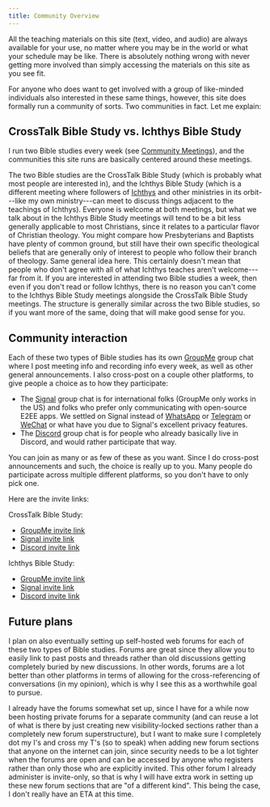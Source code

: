 ```yaml
---
title: Community Overview
---
```


All the teaching materials on this site (text, video, and audio) are always available for your use, no matter where you may be in the world or what your schedule may be like. There is absolutely nothing wrong with never getting more involved than simply accessing the materials on this site as you see fit.

For anyone who does want to get involved with a group of like-minded individuals also interested in these same things, however, this site does formally run a community of sorts. Two communities in fact. Let me explain:

## CrossTalk Bible Study vs. Ichthys Bible Study

I run two Bible studies every week (see [Community Meetings](/community-meetings)), and the communities this site runs are basically centered around these meetings.

The two Bible studies are the CrossTalk Bible Study (which is probably what most people are interested in), and the Ichthys Bible Study (which is a different meeting where followers of [Ichthys](https://ichthys.com/) and other ministries in its orbit---like my own ministry---can meet to discuss things adjacent to the teachings of Ichthys). Everyone is welcome at both meetings, but what we talk about in the Ichthys Bible Study meetings will tend to be a bit less generally applicable to most Christians, since it relates to a particular flavor of Christian theology. You might compare how Presbyterians and Baptists have plenty of common ground, but still have their own specific theological beliefs that are generally only of interest to people who follow their branch of theology. Same general idea here. This certainly doesn't mean that people who don't agree with all of what Ichthys teaches aren't welcome---far from it. If you are interested in attending two Bible studies a week, then even if you don't read or follow Ichthys, there is no reason you can't come to the Ichthys Bible Study meetings alongside the CrossTalk Bible Study meetings. The structure is generally similar across the two Bible studies, so if you want more of the same, doing that will make good sense for you.

## Community interaction

Each of these two types of Bible studies has its own [GroupMe](https://groupme.com/) group chat where I post meeting info and recording info every week, as well as other general announcements. I also cross-post on a couple<!-- several --> other platforms, to give people a choice as to how they participate:

- The [Signal](https://signal.org/) group chat is for international folks (GroupMe only works in the US) and folks who prefer only communicating with open-source E2EE apps. We settled on Signal instead of [WhatsApp](https://www.whatsapp.com/) or [Telegram](https://telegram.org/) or [WeChat](https://www.wechat.com/) or what have you due to Signal's excellent privacy features.
- The [Discord](https://discord.com/) group chat is for people who already basically live in Discord, and would rather participate that way.

You can join as many or as few of these as you want. Since I do cross-post announcements and such, the choice is really up to you. Many people do participate across multiple different platforms, so you don't have to only pick one. 

Here are the invite links:

CrossTalk Bible Study:

- [GroupMe invite link](https://groupme.com/join_group/108517145/A4Aid3Kj)
- [Signal invite link](https://signal.group/#CjQKILdsyB39hPYb7kDx242yhbZcFxJupTwmi_JsZQrrCHJiEhDkVCmnJxfWBtWAkI3MLgod)
- [Discord invite link](https://discord.gg/Su8TUdJxcD)

Ichthys Bible Study:

- [GroupMe invite link](https://groupme.com/join_group/108517107/murGbD4P)
- [Signal invite link](https://signal.group/#CjQKIFh6Hr0rqa-n8q0mXLcEOClWSxpQI1D_oJCUKhgs9C2wEhDP6uD2Hqynt3jfBCf2gzCb)
- [Discord invite link](https://discord.gg/MPTVRMc)

## Future plans

I plan on also eventually setting up self-hosted web forums for each of these two types of Bible studies. Forums are great since they allow you to easily link to past posts and threads rather than old discussions getting completely buried by new discussions. In other words, forums are a lot better than other platforms in terms of allowing for the cross-referencing of conversations (in my opinion), which is why I see this as a worthwhile goal to pursue.

I already have the forums somewhat set up, since I have for a while now been hosting private forums for a separate community (and can reuse a lot of what is there by just creating new visibility-locked sections rather than a completely new forum superstructure), but I want to make sure I completely dot my I's and cross my T's (so to speak) when adding new forum sections that anyone on the internet can join, since security needs to be a lot tighter when the forums are open and can be accessed by anyone who registers rather than only those who are explicitly invited. This other forum I already administer is invite-only, so that is why I will have extra work in setting up these new forum sections that are "of a different kind". This being the case, I don't really have an ETA at this time.

<!-- 

## Different community sections

The community is split into multiple different visibility-locked sections, based on user groups. Only people who belong to a given group can view the content within the corresponding section.

On WhatsApp, there is a separate WhatsApp group per community section. And on the forum, there are separate sub-forums per community section (although all share the same general structure). These two platforms are intended to fit together hand-in-glove; each WhatsApp group and sub-forum *together* compose each individual community section, so that, for example, there is both a WhatsApp group for Protestants and a sub-forum for Protestants, a WhatsApp group for followers of Ichthys and related ministries and a sub-forum for the same, and so on. This is because the sorts of interaction that happen on WhatsApp and the sub-forums complement each other -- with different overall goals and focuses.

### Why have split-out community sections rather than just having one big group?

Splitting things can be advantageous in fostering more productive discussion for a couple reasons. First off, shared sets of axioms and assumptions help make discussion proceed more smoothly. And perhaps more importantly, people will quite naturally tend to open up more with those who share their beliefs, leading to greater potential vis-à-vis the development of close relationships.

So it can be advantageous to have discussions only among groups of people who have lots in common, in other words. However, there is a flip-side to this. Having conversations among wider groups of people also brings more diversity of opinion (not always an unqualified good thing, but also not always an unqualified bad thing), and more importantly, makes it possible for conversations to benefit much larger numbers of Christians overall. What good is your excellent discussion if only five people can see it?

So there are honestly pros and cons both in having discussions among narrower groups of people and in having discussions among wider groups of people. Things are something of a spectrum. Sometimes perhaps you wish to discuss a more niche topic (something uncontroversial within your smaller group, but not among Christians generally, e.g.), and would rather keep the conversation focused on discussion rather than debating points you would otherwise wish to take for granted. But maybe sometimes you actually would rather share your position with a wider audience, getting feedback from people with points of view that perhaps you had never considered before.

Neither one of these desires is at all improper, so it is a decidedly good thing to be able to do either. And so that is exactly what our community sectioning allows, in that it offers both narrower and wider sections.

In general order of widest to narrowest:

### The Debate section

The debate section has the widest range of beliefs represented. With that being said, all people participating here:

- Self-identify as Christian (so we do not herein engage in apologetics with Atheists and Muslims, e.g., even though some believers are certainly called to such things)
- Are willing to have conversations about what the Bible says and means (even if tradition and centralized high church authority, for example, play more of a role in their epistemologies than they do for us *sola scriptura* Evangelicals)
- Are interested in developing their arguments and coming to better understand and refute opposing points of view

But that's about it in terms of enforced commonalities.

So, for example, you might find Catholic folks, Orthodox folks, Pentecostal folks, Church of Christ folks, Mormon folks, and others participating here, alongside mainline Protestants and Evangelicals and all other Christian points of view besides.

This section has some of the most heavy-handed moderation (in a relative sense), to keep things eminently civil. There is very little tolerance for being unnecessarily disrespectful, no matter how wrong you might find the other person.

#### Important note: the debate section is the only community section to exist solely as a sub-forum. There is no debate WhatsApp group

This section only exists on the forum platform in part because it is oftentimes most productive to encourage formality in debate and disagreement. It helps avoid misunderstandings, and also keeps the focus off of personalities and on the truth alone. As a rule of thumb, this mode of communication more readily maps onto the communication patterns of the forum than the more-casual WhatsApp groups.

But more importantly, the forum platform offers much more flexibility in terms of moderation, which may occasionally be more necessary in this community section due to its greater tendency towards heated, spirited discussion, which occasionally needs to be prodded back towards a more constructive and respectful tone.

#### Important note: despite being the most open in terms of beliefs, this is one of the smaller sections by number of overall participants

This is so for a couple reasons:

1) Always having one's beliefs under fire is not healthy for many (perhaps even most) normal lay Christians who are not gifted and called to apologetics. It can, in fact, have the unfortunate consequence of making one unsure of everything, which makes it very hard to make forward spiritual progress. So for this reason, we do not suggest that most people participate here without first demonstrating a reasonably high level of maturity and certainty in their own beliefs, and an accompanying keen interest in the sort of formal debate that governs interaction in this section. To word things slightly differently, the inevitable attacks against the truth that will go on in this section are just not a great idea for many normal Christians to take in; regardless of which party actually has the truth in any given debate, the true position will inevitably be under attack from one or more other parties holding contrary false positions. And the arguments such parties make may be made so strongly and (seemingly) persuasively that it can seriously throw unprepared individuals into great spiritual confusion.

2) Even among people who might be able to handle it spiritually, not everyone is able to participate in formal disagreements without falling into communication patterns that somewhat undercut productive interaction. If that's too wordy, the basic gist is that some people give offense too easily, even if not intentionally. It's tricky to not take things personally when someone rips apart your argument, but we do try to give grace where possible so that the focus always stays on the truth, not personalities. It is simply a fact of life that some people have a harder time than others engaging in sharp disagreement in a manner glorifying Christ, and that is all we shall say on the subject. It doesn't make some people better than others, it just makes some people a better fit for this community section than others. We must be a bit choosy so as to avoid having arguments get out of control.

Together, these things mean we gatekeep this section a bit more than the others, to jealously guard the productive and respectful atmosphere that we have built, while also making sure we don't unintentionally unsettle certain people by exposing them to fierce theological disagreements -- those people who might be more spiritually harmed than helped by reading and participating in such things.

### The Protestants section

As one might expect, Protestants tend to have more things in common with each other than with the other Christian belief systems you might encounter in the Debate section. In particular, Protestants tend to rely on the Bible alone to a relatively higher than degree than most other categories of Christians, making discussion that centers on scripture that much more focused.

This is the largest community section by number of overall participants. There tends to be somewhat of a divide in perspective between so-called "Mainline Protestants" (from centralized denominations like Lutherans, Methodists, Presbyterians, and so on), and non-denominational Evangelicals and their sort, but all parties do still share a nice wide swath of common ground that makes conversation productive in a wide-group sense.

### The Ichthys and Friends section

Narrower still, we have a community section for folks that are readers of [Ichthys](https://www.ichthys.com), or follow associated ministries with similar teachings:

- This ministry (BibleDocs)
- [Bible Academy](https://www.youtube.com/channel/UCkp-J7VPT7NcwmuiNfD2fkg)
- Etc.

We all tend to believe certain things that Protestantism writ large might find controversial. This means we can occasionally have a much easier time discussing things amongst only ourselves, rather than trying to have conversations in a more open context that might invite constant challenges and tangential arguments about things that we all tend to take for granted and have no interest in debating.

### The Teachers section

Finally, we have the narrowest section, composed of pastor-teachers in the Ichthys orbit. This is a very small group of people (just 4 people, at time of writing), and per 1 Timothy 2:12, all men. (That is, only men can fill the formal office of pastor-teacher in the Church, biblically speaking).

The "in the Ichthys orbit" bit is important; the people in this section are a proper subset of those in the Ichthys and Friends section. Put simply, those of us who have grown to spiritual maturity under Ichthys and related ministries and are now endeavoring to formally teach others have probably "drunk the Kool-Aid" more than others, with a much deeper formal understanding of all teachings (rather than just a smaller subset), and an accompanying thirst to have complicated discussions about some of the finer points therein. But we have little interest in getting into long, in-depth, technical discussions (the sort that tend to dominate when we Bible teachers talk to each other) about topics we'd all rather simply presuppose.

To put all that differently, this place is very niche; it is not for pastor-teachers generally, but only for pastor-teachers that fall within a specific range of beliefs -- primarily folks having a shared respect for the teachings of Ichthys and related ministries. (Not that all of us agree with every single thing that these ministries might teach; the point is that we generally have a lot of common ground). So while pastors (no matter your background and affiliations) are quite welcome on the forum (e.g., in the Protestant and Debate sections) -- in fact, we'd love to have your perspective! -- unless you are basically on the same wavelength as those of us already participating here in the Teachers section, it is unlikely that you'll be a good fit for this section specifically. To the extent that your beliefs differ greatly from the rest of us, your views will always be under attack, and we won't have much interest nor patience in talking about some of the things you are likely interested in. That's the gist. So taking care here to include in this section only those who seem to be a definite match is as much for your own wellbeing as it is ours.

As to why we have this section on top of the Ichthys and Friends section, it is basically so that deeper theological conversations can happen in this Teachers section without plugging up the wider Ichthys and Friends section with a lot of technical discussion that won't be relevant to most lay Christians.

It also helps to keep certain conversations limited to teachers alone, for the same sort of reason as why it might not be the most appetizing for diners to peer back behind the kitchen curtain in a restaurant. If Christian teachers are cooks and their teachings food that has been effortfully prepared from raw ingredients, then seeing too much of the preparation process may make diners lose some of their appetite. In other words, to a degree, it is best to only place the appetizing finished product before them, and leave much of the preparation process out of sight and mind.

## WhatsApp

Our WhatsApp groups are international in scope and globally-minded, with folks from

- The US
- The UK
- Nigeria
- Australia
- Etc.

We use WhatsApp because it supports talking (voice-over-IP), video, and text chat for folks across the world, without needing to worry about expensive international phone plans and the like. WhatsApp is used quite a lot internationally (although perhaps not quite as much in the US, for whatever reason).

The fact that WhatsApp conversations tend to be more casual to begin with -- and the fact that the medium is a bit more impermanent generally (over time, things get covered by new discussion) -- these are two of the many reasons that help explain why we have the WhatsApp groups in addition to the sub-forums, rather than just sticking with the forum platform alone. They really are apples and oranges, to a degree.

Sometimes people end up directly messaging or calling each other too, individual-to-individual. That can be a very positive thing. We do ask that people respect the privacy of others though, and be careful to only get more personally involved if both sides truly want it.

<!-- WhatsApp doesn't itself support much in the way of searching through and organizing past conversations, but it does have a plaintext export feature. I manually clean up the chat export and format it as a searchable HTML page so that we can still find things from past conversations. This file is kept up-to-date on the relevant pinned thread on the forum. (Don't worry, some text-editor magic means it really doesn't take me that long).

## The forum

Link: https://community.bibledocs.org/

If conversations get a bit longer and more technical (relative to the somewhat more casual real-time conversations that happen on the WhatsApp groups), it can be a good idea to move them onto the forum. The forum is great because it makes it easy to link back to past conversations over time (rather than having things get buried), and also supports splitting up conversations by topics/threads to keep all related discussion together. (Topics can also be independently categorized and tagged for future reference too, another plus in the content organization department).

There is a bit of a learning curve on the forum, but all the above advantages make it worth it. If you ever get intimidated, please don't be at all shy in reaching out to me or one of the other mods for help in getting familiar with the interface. We're here to help!

## Our meetings

Thus far all discussion on this page has been about the four different community sections that operate through WhatsApp groups and sub-forums. Some people are probably wondering right about now "OK, that's great and all, but what about actually meeting together as a community? How does that happen?"

It's a good question. In fact, we do have meetings set up -- in-person meetings for folks in the vicinity of Warner Robins in South Georgia, USA (that is, Warner Robins proper, plus Byron/Centerville/Kathleen/Bonaire and perhaps even Perry and Macon, depending upon where people drive from), and also combined/integrated with these, Zoom meetings for people who don't live local. This is to say, all the local meetings are fully tied-in to Zoom.

There are two main types of meetings: fellowship meetings, and formal Bible studies. The former focus more on casual conversation about things going on in each other's lives (encouraging and exhorting one another in the truth in the process), while the latter are more formal organized studies. People are welcome to attend one or both types of meetings.

[There is a separate standalone page](/community-meetings) that goes over all the specifics of our community meetings, including [how to join over Zoom](/community-meetings/#joining-us-over-zoom).

### Communications technology and global interconnectedness

More than many other contemporary Christian fellowships (at least according to my personal observation and experience), our fellowship really tries to support total integration of people that are geographically remote.

I am stressing this mostly to get across the point that I'd encourage people who are geographically remote to actually give things a try before writing off our non-local community as a real fellowship option. Recent(ish) technological developments have afforded many possibilities that did not exist before, allowing us to more and more seamlessly support each other in the body of Christ, no matter the physical distance between us. It's a great blessing, and in my somewhat-biased opinion, I think it works pretty well.

## Joining our community

### Joining our private community requires formal invitation, and access can be revoked

Requiring registration (rather than allowing anonymous posts) can help minimize spammers, but it can't stop truly malicious users. For this reason, for any online community to be truly secure, it must be possible to completely remove users after-the-fact (without any lingering access), and therefore be invite-only rather than completely open and public. (This is because people can simply continuously rejoin public communities to get around bans, if they are truly determined).

If a wolf in sheep's clothing pretends to be interested, there is no way to exclude them upfront without also running the risk of excluding people we wouldn't ordinarily want to exclude. So instead, we need a way to remove the sheep-dressed wolves if ever they should bare their fangs.

Ours is a community dedicated to Christian love and fellowship, and I am therefore completely unwilling to expose people to the slightest harm, even potential harm. For this reason, our community is much, much more private than many other online communities, and does require getting formally invited before one can participate.

Fear not though, there is no terribly high bar here, and genuine interest is really the only true requirement.

### Lurking is more than acceptable

Many people already involved in the community don't post much, but just read what others write. *There is nothing wrong with this*, and in fact, while we'd love to hear from all who wish to share their views, we're happy to just have people listening too. It makes us feel like what we do has meaning.

So please, if you are on the fence because you don't think you have the time to really post much or participate, don't let that be a barrier to joining the community. Come and lurk with us. It's fun.

### The registration form

#### Instructions for filling out the form

If you fill out the form below, I will invite you to the appropriate WhatsApp group(s) and forum sub-section(s). The email address is needed for registering on the forum, and the phone number for WhatsApp. (You can choose to fill out only one field and then participate in the community sections through only one platform, if you so wish. You can always contact me -- [steven@bibledocs.org](mailto:steven@bibledocs.org) -- later to get added to the other too).

Note the checkboxes for the different community sections ([which are explained in detail above](#different-community-sections)). Even if you do not check any of these boxes (such that I only add you to the common/shared section of the community), you will still be able to see announcements and global prayer requests and several other such things, but I would nonetheless recommend participating in at least one of the discussion sections. It's what they are there for.

The only section that I won't just immediately add you to by request is the Debate section. Since vetting is more important for this section, if you request access here (and I do not already know you well, or another Debate section member knows you and can vouch for you), I will reach out to talk to you a bit. This is not just for protection on our side (to make sure that everyone involved properly understands the respectfulness we require in disagreements, and things like that), but also for protection on your side, to make sure that you really know what you are signing up for. Fierce theological disagreements can be unsettling, so we just want to make sure that all who end up here will be energized by the environment, rather than oppressed by it. Apologies if this seems too nanny-state to you.

(To be clear, with regard to this screening for the Debate section, this isn't an interview or interrogation; I'll probably talk more than you. We admit almost all people who want to join. We just want people to go in with their eyes open).

I highly recommend signing up for all community sections that truly apply to you, rather than just sticking with one. Since the different sections all have slightly different focuses, you can benefit from being able to see discussion in each of them. 

Other miscellaneous information:

- I do not share the information received through this form with anyone. Every form submission goes straight to my email (so that I can use the information to send the appropriate invites), and nowhere else.
- Filling out this form to join our community is not the same as signing up for the BibleDocs mailing list. You can read more about the BibleDocs mailing list [here](/mailing-list).
- Non-US people: please [provide your country code](https://www.internationalcitizens.com/international-calling-codes/) in your mobile phone number (including the plus). So, for example, a UK number entered into the form might look like `+44 000-000-0000` (not a real number, but that's the format).

#### The form itself

*For instructions on how to fill this form out, see [directly above](#instructions-for-filling-out-the-form)*.


<form name="join-community" method="POST" data-netlify="true" style="border: 1px solid black; border-radius: 5px; padding: 5px 5px;">
  <div style="display:flex; padding: 5px 5px;">
    <label style="width: 4rem;">Name:</label>
    <input required type="text" name="name" style="width: 15rem;" />
  </div>
  <div style="display:flex; padding: 5px 5px;">
    <label style="width: 4rem;">Email:</label>
    <input required type="email" name="email" style="width: 15rem;" />
  </div>
  <div style="display:flex; padding: 5px 5px;">
    <label style="width: 4rem;">Phone:</label>
    <input required type="text" name="phone" pattern="[+0-9\- ]+" style="width: 15rem;" />
  </div>
  <div style="padding: 5px 5px;">
    <label> <u>Community sections:</u> (<a href="#different-community-sections">See here</a> for what these are)</label><br>
    <input type="checkbox" id="debate" name="debate" value="Debate">
    <label for="vehicle1"> I would like to participate in the Debate section</label><br>
    <input type="checkbox" id="protestants" name="protestants" value="Protestants">
    <label for="vehicle1"> I would like to participate in the Protestants section</label><br>
    <input type="checkbox" id="ichthys-and-friends" name="ichthys-and-friends" value="Ichthys and Friends">
    <label for="vehicle2"> I would like to participate in the Ichthys and Friends section</label><br>
    <input type="checkbox" id="teachers" name="teachers" value="Teachers">
    <label for="vehicle3"> I would like to participate in the Teachers section</label><br>
  </div>
  <div style="padding: 5px 5px;">
    <button type="submit">Submit</button>
  </div>
</form>

<script>
// https://stackoverflow.com/questions/24403817/html5-required-attribute-one-of-two-fields
var $inputs = $('input[name=email],input[name=phone]');
$inputs.on('input', function () {
    // Set the required property of the other input to false if this input is not empty.
    $inputs.not(this).prop('required', !$(this).val().length);
});
</script>

-->
